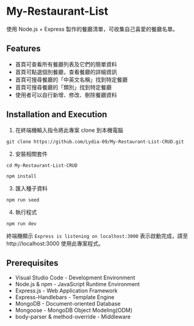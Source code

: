 # My-Restaurant-List

使用 Node.js + Express 製作的餐廳清單，可收集自己喜愛的餐廳名單。

## Features

- 首頁可查看所有餐廳列表及它們的簡單資料
- 首頁可點選個別餐廳，查看餐廳的詳細資訊
- 首頁可搜尋餐廳的「中英文名稱」找到特定餐廳
- 首頁可搜尋餐廳的「類別」找到特定餐廳
- 使用者可以自行新增、修改、刪除餐廳資料

## Installation and Execution

1. 在終端機輸入指令將此專案 clone 到本機電腦

```
git clone https://github.com/Lydia-09/My-Restaurant-List-CRUD.git
```

2. 安裝相關套件

```
cd My-Restaurant-List-CRUD
```

```
npm install
```

3. 匯入種子資料

```
npm run seed
```

4. 執行程式

```
npm run dev
```

終端機顯示 `Express is listening on localhost:3000` 表示啟動完成，請至 http://localhost:3000 使用此專案程式。

## Prerequisites

- Visual Studio Code - Development Environment
- Node.js & npm - JavaScript Runtime Environment
- Express.js - Web Application Framework
- Express-Handlebars - Template Engine
- MongoDB - Document-oriented Database
- Mongoose - MongoDB Object Modeling(ODM)
- body-parser & method-override - Middleware
